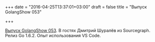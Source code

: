 +++
date = "2016-04-25T13:37:01+03:00"
draft = false
title = "Выпуск GolangShow 053"

+++

<p><a href="https://golangshow.com/episode/2016/04-21-053/">Выпуск GolangShow&nbsp;053</a>. В гостях Дмитрий Шуралёв из Sourcegraph. Релиз Go 1.6.2. Опыт использования VS Code.</p>

